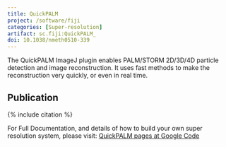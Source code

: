 ```yaml
---
title: QuickPALM
project: /software/fiji
categories: [Super-resolution]
artifact: sc.fiji:QuickPALM_
doi: 10.1038/nmeth0510-339
---
```


The QuickPALM ImageJ plugin enables PALM/STORM 2D/3D/4D particle detection and image reconstruction. It uses fast methods to make the reconstruction very quickly, or even in real time.

## Publication

{% include citation %}

For Full Documentation, and details of how to build your own super resolution system, please visit: [QuickPALM pages at Google Code](http://code.google.com/p/quickpalm/)

